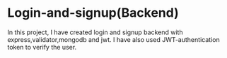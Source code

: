 # Login-and-signup(Backend)
In this project, I have created login and signup backend with express,validator,mongodb and jwt. I have also used JWT-authentication token to verify the user.
